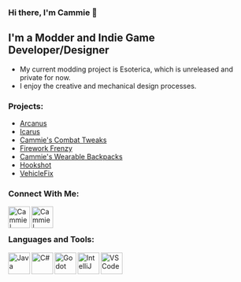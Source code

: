 ### Hi there, I'm Cammie 👋

## I'm a Modder and Indie Game Developer/Designer
- My current modding project is Esoterica, which is unreleased and private for now.
- I enjoy the creative and mechanical design processes.

### Projects:
- [Arcanus][arcanus]
- [Icarus][icarus]
- [Cammie's Combat Tweaks][combattweaks]
- [Firework Frenzy][fireworkfrenzy]
- [Cammie's Wearable Backpacks][backpacks]
- [Hookshot][hookshot]
- [VehicleFix][vehiclefix]

### Connect With Me:

[<img align="left" alt="Cammie | Twitter" width="44px" src="https://www.danoneinstitute.org/wp-content/uploads/2020/06/logo-rond-twitter.png" />][twitter]
[<img align="left" alt="Cammie | Discord" width="44px" src="https://cdn4.iconfinder.com/data/icons/logos-and-brands/512/91_Discord_logo_logos-512.png" />][discord]

<br />
<br />

### Languages and Tools:
<img align="left" alt="Java" width="44px" src="https://img.icons8.com/color/452/java-coffee-cup-logo--v1.png" />
<img align="left" alt="C#" width="44px" src="https://static.cdnlogo.com/logos/c/27/c.svg" />
<img align="left" alt="Godot" width="44px" src="https://plugins.jetbrains.com/files/13107/132210/icon/pluginIcon.svg" />
<img align="left" alt="IntelliJ" width="44px" src="https://upload.wikimedia.org/wikipedia/commons/thumb/9/9c/IntelliJ_IDEA_Icon.svg/1200px-IntelliJ_IDEA_Icon.svg.png" />
<img align="left" alt="VSCode" width="44px" src="https://user-images.githubusercontent.com/674621/71187801-14e60a80-2280-11ea-94c9-e56576f76baf.png" />

<br />
<br />

[twitter]: https://twitter.com/Camellias__
[discord]: https://discord.gg/f5dFYWX
[arcanus]: https://github.com/CammiePone/Arcanus
[icarus]: https://github.com/CammiePone/Icarus
[combattweaks]: https://github.com/CammiePone/Cammies-Combat-Tweaks
[fireworkfrenzy]: https://github.com/CammiePone/FireworkFix
[backpacks]: https://github.com/CammiePone/Cammies-Wearable-Backpacks
[hookshot]: https://github.com/CammiePone/Hookshot
[vehiclefix]: https://github.com/CammiePone/VehicleFix
